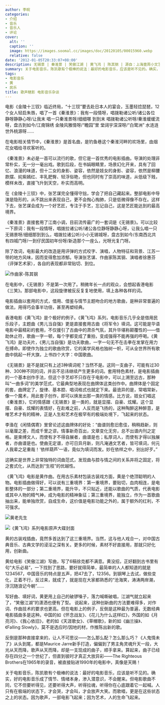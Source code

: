 ```yaml
---
author: 李皖
categories:
- 介绍
- 音乐
- 音乐人
- 评论
cover:
  alt: ''
  caption: ''
  image: https://images.soomal.cc/images/doc/20120105/00015960.webp
  relative: false
date: '2012-01-05T20:33:07+08:00'
description: 无锡景 | 秦淮景 | 笑傲江湖 | 黄飞鸿 | 陈其钢 | 源自：上海壹周小文艺 | 版权：转载 |  平均/总评分：09.83/59
summary: 关于电影音乐，陈凯歌有个极棒的说法：最好的电影音乐，应该是听不见的。确实，好的电影音乐成了情节、情绪本身，渗入潜意识，不会醒来。但电影歌曲不同，它不但要听得见，还要听得大声，听得拉魂，听得你在心底跟着它一起喊。人只有在极端的状态下，才会哭，才会叫，才会放声大笑。而歌唱，更是在这些状态之上的状态。因为歌声，一部电影飞起来……
tags:
- 电影音乐
- 黄
- 民乐
title: 歌声魅影 电影音乐杂谈
---
```


电影《金陵十三钗》临近终局，“十三钗”要去赴日本人的宴会，玉墨轻捻琵琶，12个女人轻启朱唇，唱了一首《秦淮景》：我有一段情呀，唱拨勒诸公听/诸公各位 静呀静静心呀/让我末 唱一只秦淮景呀/细细哪 到到末 唱拨勒诸公听呀/秦淮缓缓流呀，盘古到如今/江南锦绣 金陵风雅情呀/“瞻园”里 堂阔宇深深呀/“白鹭洲” 水涟涟 世外桃源呀……

在电影相关情节中，《秦淮景》是首名曲，是钓鱼巷这个秦淮河畔的欢场里，由烟花女唱给寻欢客听的。

《秦淮景》未必是一首可以流行的歌，但它是一首优秀的电影插曲。导演的处理非常朴实，无一分一毫出戏。歌到后段，在书娟眼睛里，场景幻化开来，具有了回忆、浪漫的味道，但十二女的身影、姿容，依然是妓女的身影、姿容，依然是柳腰款摆、姹紫嫣红、丰乳肥臀、轻浮俗艳，但也同时有了崇高的味道，从低级下贱，模样未改，直接飞升到天空，朴实而高明。

在《金陵十三钗》中，张艺谋完全懂得守拙，学会了把自己藏起来。整部电影中导演是隐形的，从不跳出来表现自己，更不会掏心掏肺，只是低微得像不存在。这样下去，张艺谋会成为一个好艺匠，专注于手艺，忘记自己，这是艺匠能达到的最高境界。

《秦淮景》直接套用了江南小调，目前流传最广的一套词是《无锡景》。可以比较一下原词：我有一段情呀，唱拨拉诸公听/诸公各位静呀静静心呀，让我么唱一只无锡景呀/细细那到到么，唱拨拉诸公听/小小无锡城呀，盘古到如今/东南西北共有四城门呀/一到仔民国初年份呀/新造那个一座么，光呀光复门呀。

除了改词，电影最大的改造是用评弹的方式咬字、演唱，人物特征和背景、江苏一带的地方风味，因而变得愈加浓郁。导演张艺谋、作曲家陈其钢、演唱者徐惠芬（评弹艺术家），各自的表现都非常贴切、到位。

![作曲家-陈其钢](https://images.soomal.cc/images/doc/20120409/00018635.webp)





在电影中，《无锡景》不是第一次用了。稍微年长一点的观众，会想起香港电影《三笑》。那部电影中，这段旋律被反反复复地使用，填上各种各样的词。

电影插曲以套用的方式，借用、借鉴与情节主题吻合的地方歌曲，是种非常普遍的做法，用得巧会事半功倍，甚至再塑经典。

香港电影《黄飞鸿》是个极好的例子。《黄飞鸿》系列，电影音乐几乎全是借用民乐段子，主题曲《男儿当自强》更是直接套用古曲《将军令》填词。这可能是华语电影中最精彩的套用，不仅援引了古曲中的肃杀气氛，其升华堪称颠覆性的――借助休止符，歌曲一字一顿，每个字都变成了重拍，变成强得不能再强的呼喝。《黄飞鸿》是功夫片，《男儿当自强》是功夫歌曲，一字一句无不在击拳在发掌在用力在搏命。即使作为独立的歌曲欣赏，它的美学风格也独树一帜，可从全世界所有歌曲中挑起一杆大旗，上书四个大字：中国歌曲。

《无锡景》是不是就只有上述3种填词呢？当然不是。这同一支曲子，可能有过30种、300种不同的词，并且不忌讳继续产生更多的词。套用特色素材，是电影插曲的一个基本创作手法，但这个手艺却不只存在于电影中，可以上溯至远古，那种叫“一曲多词”的美学范式，它最典型地表现在曲牌体这类创作中。曲牌体是个固定的套，曲牌定了，旋律、基本腔、唱词格式也就定下来。最诡异的是，常唱常新，像一个魔术，用此套子创作，即可以焕发出那一类的情感。比方说，妓女们唱这《秦淮景》，它的情感跟《无锡景》是一类的，就是显摆、自豪、炫耀。这个显摆、自豪、炫耀的表情好，在赴难之前，人反而是飞扬的，这种陶醉这种醉意，是唯艺术才有的精神，正是人生和艺术在极罕有的极端处境下，飞起来的状态。

李渔在《闲情偶寄》里曾论述这曲牌体的好处：“曲谱则愈旧愈佳，稍稍趋新，则以毫厘之差，而成千里之谬。情事新奇百出，文章变化无穷，总不出谱内刊之定格。是束缚文人，而使有才不得自展者，曲谱是也；私厚词人，而使有才得以独展者，亦曲谱是也。使曲无定谱，亦可日异月新，则凡淹通文艺者，皆可填词，何元人我辈之足重哉！‘依样葫芦’一语，竟似为填词而发。妙在依样之中，别出好歹。”

这确实是世界上非常独特的词曲范式，发现曲与腔与情之间的关系并将之固定，将之套式化，从而达到“生枝”的优越性。

《黄飞鸿》电影是黄作曲。在用古乐素材包装古装戏方面，黄是个绝顶聪明的人物。电影插曲做得好，可以说有三重境界：第一重境界，要贴切，血肉相连，是电影整体的一部分；第二重境界，能升华，不只贴近，还能以歌曲的气质，代表电影或其中人物的精气神，成为电影的精神象征；第三重境界，能独立，作为一首歌曲抽出来，能单独欣赏，自成生命，这价值是电影功能之外的，属于额外的红利，不可强求。

![黄老先生](https://images.soomal.cc/images/doc/20090414/00000018.webp)




![《黄飞鸿》系列电影原声大碟封面](https://images.soomal.cc/images/doc/20120105/00015960.webp)





黄的古装戏插曲，竟然多首达到了这三重境界。当然，这与他人戏合一，对中国古典音乐、古典文学的浸淫之深有关。更多的时候，素材不好直接用，那就只好化用，创新曲。

黄给电影《笑傲江湖》写曲，写了6稿徐克都不满意。黄没招，正好翻到古书里有句“大乐必易”，一下找到了思路，要好就得简单，最简单的人人都知道的就是1234567，中国音乐的特点是五声，把47去了，12356。到钢琴上去试，做些变化，正着不行，反过来，就成了，就是现在大家都熟悉的“沧海笑，涛涛两岸潮，浮沉随浪记今朝”……

写好曲、填好词，黄更用上自己的破锣嗓子，落力喊嘶破唱，江湖气就立起来了，“笑傲江湖”的潇洒也便有了型。
说起来，这种创新曲的方法要难得多，对作词、作曲技术的要求也更高。但在电影上的例子，反倒是这种最为普遍，无数经典电影插曲多是这种。中国的如《怀念战友》、《花儿为什么这样红》，外国的如《月亮河》、《我心依旧》，老的如《天涯歌女》、《草帽歌》，新的如《幽兰操》、《Falling Slowly》，莫不是选应时/因地的材，作推陈出新的歌。

反倒是那种直接拿来的，让人不可思议――怎么那么配？怎么那么巧？《人鬼情未了》从头到尾，都是Maurice Jarre新手打造，偏偏到了男主角灵魂升天一段，大光从天而降，歌声从天而降，却是一支现成的曲子，顺手拿来。算起来，曲子已经存在四分之一个世纪了，但直到彼时才真正大放异彩――The Righteous Brothers在1965年的录音，被直接贴进1990年的电影中，真像是天赐！

关于电影音乐，陈凯歌有个极棒的说法：最好的电影音乐，应该是听不见的。确实，好的电影音乐成了情节、情绪本身，渗入潜意识，不会醒来。但电影歌曲不同，它不但要听得见，还要听得大声，听得拉魂，听得你在心底跟着它一起喊。人只有在极端的状态下，才会哭，才会叫，才会放声大笑。而歌唱，更是在这些状态之上的状态。因为歌声，一部电影飞起来；因为艺术，人的生命飞起来。